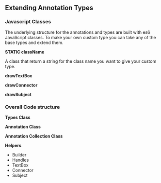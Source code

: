 ## Extending Annotation Types

### Javascript Classes

The underlying structure for the annotations and types are built with es6 JavaScript classes. To make your own custom type you can take any of the base types and extend them. 

**STATIC className**

A class that return a string for the class name you want to give your custom type.

**drawTextBox**

**drawConnector**

**drawSubject**

### Overall Code structure

**Types Class**

**Annotation Class**

**Annotation Collection Class**

**Helpers**

- Builder
- Handles
- TextBox
- Connector
- Subject